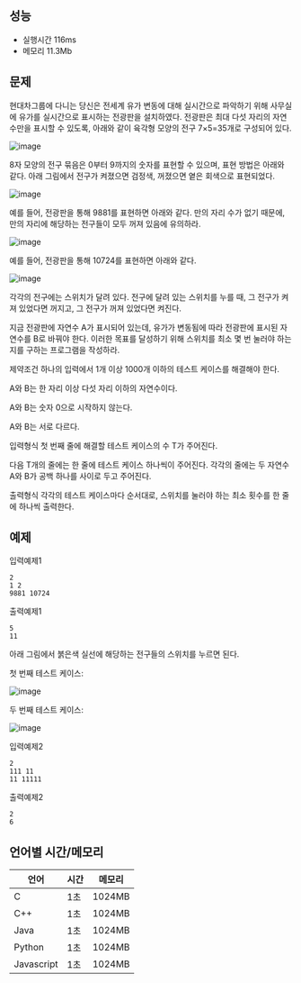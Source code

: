 ## 성능
- 실행시간
116ms
- 메모리
11.3Mb

## 문제
현대차그룹에 다니는 당신은 전세계 유가 변동에 대해 실시간으로 파악하기 위해 사무실에 유가를 실시간으로 표시하는 전광판을 설치하였다. 전광판은 최대 다섯 자리의 자연수만을 표시할 수 있도록, 아래와 같이 육각형 모양의 전구 7×5=35개로 구성되어 있다.

![image](https://github.com/nayu1105/Algorithm/assets/72187208/c805b3ea-94b8-4c5e-b794-3b54adcc320b)

8자 모양의 전구 묶음은 0부터 9까지의 숫자를 표현할 수 있으며, 표현 방법은 아래와 같다. 아래 그림에서 전구가 켜졌으면 검정색, 꺼졌으면 옅은 회색으로 표현되었다.

![image](https://github.com/nayu1105/Algorithm/assets/72187208/494bbffc-abae-4fd2-aef1-4dcd161ead1a)

예를 들어, 전광판을 통해 9881를 표현하면 아래와 같다. 만의 자리 수가 없기 때문에, 만의 자리에 해당하는 전구들이 모두 꺼져 있음에 유의하라.

![image](https://github.com/nayu1105/Algorithm/assets/72187208/101c0481-ba4f-44b1-bbe6-2dc268356c31)


예를 들어, 전광판을 통해 10724를 표현하면 아래와 같다.

![image](https://github.com/nayu1105/Algorithm/assets/72187208/a7e3f673-6f28-4d27-abd5-d882a8f1ccf8)


각각의 전구에는 스위치가 달려 있다. 전구에 달려 있는 스위치를 누를 때, 그 전구가 켜져 있었다면 꺼지고, 그 전구가 꺼져 있었다면 켜진다.



지금 전광판에 자연수 A가 표시되어 있는데, 유가가 변동됨에 따라 전광판에 표시된 자연수를 B로 바꿔야 한다. 이러한 목표를 달성하기 위해 스위치를 최소 몇 번 눌러야 하는지를 구하는 프로그램을 작성하라.

제약조건
하나의 입력에서 1개 이상 1000개 이하의 테스트 케이스를 해결해야 한다.

A와 B는 한 자리 이상 다섯 자리 이하의 자연수이다.

A와 B는 숫자 0으로 시작하지 않는다.

A와 B는 서로 다르다.

입력형식
첫 번째 줄에 해결할 테스트 케이스의 수 T가 주어진다.

다음 T개의 줄에는 한 줄에 테스트 케이스 하나씩이 주어진다. 각각의 줄에는 두 자연수 A와 B가 공백 하나를 사이로 두고 주어진다.

출력형식
각각의 테스트 케이스마다 순서대로, 스위치를 눌러야 하는 최소 횟수를 한 줄에 하나씩 출력한다.

## 예제

입력예제1
```
2
1 2
9881 10724
```
출력예제1
```
5
11
```
아래 그림에서 붉은색 실선에 해당하는 전구들의 스위치를 누르면 된다.

첫 번째 테스트 케이스:

![image](https://github.com/nayu1105/Algorithm/assets/72187208/f478b72c-3950-4b28-a8f6-89d8256f6223)

두 번째 테스트 케이스:

![image](https://github.com/nayu1105/Algorithm/assets/72187208/11b79187-6aa7-4652-b6fc-115555292e58)

입력예제2
```
2
111 11
11 11111
```
출력예제2
```
2
6
```
## 언어별 시간/메모리
|언어|	시간|	메모리|
|------|---|---|
|C|	1초|	1024MB|
|C++|	1초|	1024MB|
|Java|	1초|	1024MB|
|Python|	1초|	1024MB|
|Javascript|	1초|	1024MB|
